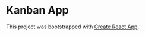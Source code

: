 # Kanban App

This project was bootstrapped with [Create React App](https://github.com/facebook/create-react-app).


